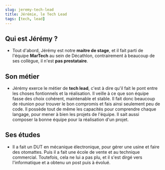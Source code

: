 ```yaml
---
slug: jeremy-tech-lead
title: Jérémie, le Tech Lead
tags: [tech, lead]
---
```


## Qui est Jérémy ?  

- Tout d'abord, Jérémy est notre **maitre de stage**, et il fait parti de l'équipe **MarTech** au sein de Décathlon, contrairement à beaucoup de ses collègue, il n'est **pas prestataire**.

## Son métier  

- Jérémy exerce le métier de **tech lead**, c'est à dire qu'il fait le pont entre les choses fontionnels et la réalisation. Il veille à ce que son équipe fasse des choix cohérent, maintenable et stable. Il fait donc beaucoup de réunion pour trouver le bon compromis et fais ainsi seulement peu de code. Il possède tout de même les capacités pour comprendre chaque langage, pour mener à bien les projets de l'équipe. Il sait aussi composer la bonne équipe pour la réalisation d'un projet.  

## Ses études  

- Il a fait un DUT en mécanique électronique, pour gérer une usine et faire des otomattes. Puis il a fait une école de vente et au technique commercial. Toutefois, cela ne lui a pas plu, et il s'est dirgé vers l'informatique et a obtenu un post puis à évolué.  
